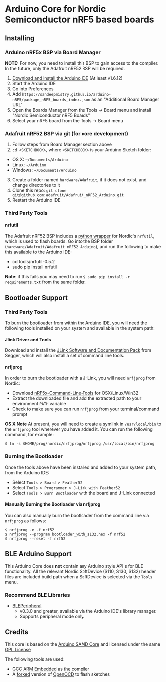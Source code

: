 # Arduino Core for Nordic Semiconductor nRF5 based boards

## Installing
  
### Arduino nRF5x BSP via Board Manager

**NOTE:** For now, you need to install this BSP to gain access to the compiler. In the future, only the Adafruit nRF52 BSP will be required.

 1. [Download and install the Arduino IDE](https://www.arduino.cc/en/Main/Software) (At least v1.6.12)
 2. Start the Arduino IDE
 3. Go into Preferences
 4. Add ```https://sandeepmistry.github.io/arduino-nRF5/package_nRF5_boards_index.json``` as an "Additional Board Manager URL"
 5. Open the Boards Manager from the Tools -> Board menu and install "Nordic Semiconductor nRF5 Boards"
 6. Select your nRF5 board from the Tools -> Board menu

### Adafruit nRF52 BSP via git (for core development)

 1. Follow steps from Board Manager section above
 2. ```cd <SKETCHBOOK>```, where ```<SKETCHBOOK>``` is your Arduino Sketch folder:
  * OS X: ```~/Documents/Arduino```
  * Linux: ```~/Arduino```
  * Windows: ```~/Documents/Arduino```
 3. Create a folder named ```hardware/Adafruit```, if it does not exist, and change directories to it
 4. Clone this repo: `git clone git@github.com:adafruit/Adafruit_nRF52_Arduino.git`
 5. Restart the Arduino IDE

### Third Party Tools

#### nrfutil

The Adafruit nRF52 BSP includes a [python wrapper](https://github.com/NordicSemiconductor/pc-nrfutil) for Nordic's `nrfutil`, which is used to flash boards. Go into the BSP folder (`hardware/Adafruit/Adafruit_nRF52_Arduino`), and run the following to make this available to the Arduino IDE:

 - cd tools/nrfutil-0.5.2
 - sudo pip install nrfutil
 
 **Note**: if this fails you may need to run `$ sudo pip install -r requirements.txt` from the same folder.

## Bootloader Support

### Third Party Tools

To burn the bootloader from within the Arduino IDE, you will need the following tools installed on your system and available in the system path:

#### Jlink Driver and Tools

Download and install the [JLink Software and Documentation Pack](https://www.segger.com/downloads/jlink) from Segger, which will also install a set of command line tools.

#### nrfjprog

In order to burn the bootloader with a J-Link, you will need `nrfjprog` from Nordic:

- Download [nRF5x-Command-Line-Tools](https://www.nordicsemi.com/eng/Products/Bluetooth-low-energy/nRF52832#Downloads) for OSX/Linux/Win32
- Extract the downloaded file and add the extracted path to your environment `PATH` variable
- Check to make sure you can run `nrfjprog` from your terminal/command prompt

**OS X Note** At present, you will need to create a symlink in `/usr/local/bin` to the `nrfjprog` tool wherever you have added it. You can run the following command, for example:

```
$ ln -s $HOME/prog/nordic/nrfjprog/nrfjprog /usr/local/bin/nrfjprog
```

### Burning the Bootloader

Once the tools above have been installed and added to your system path, from the Arduino IDE:

- Select `Tools > Board > Feather52`
- Select `Tools > Programmer > J-Link with Feather52`
- Select `Tools > Burn Bootloader` with the board and J-Link connected

#### Manually Burning the Bootloader via nrfjprog

You can also manually burn the bootloader from the command line via `nrfjprog` as follows:

```
$ nrfjprog -e -f nrf52
$ nrfjprog --program bootloader_with_s132.hex -f nrf52
$ nrfjprog --reset -f nrf52
```

## BLE Arduino Support

This Arduino Core does **not** contain any Arduino style API's for BLE functionality. All the relevant Nordic SoftDevice (S110, S130, S132) header files are included build path when a SoftDevice is selected via the `Tools` menu.

### Recommend BLE Libraries

 * [BLEPeripheral](https://github.com/sandeepmistry/arduino-BLEPeripheral)
   * v0.3.0 and greater, available via the Arduino IDE's library manager.
   * Supports peripheral mode only.

## Credits

This core is based on the [Arduino SAMD Core](https://github.com/arduino/ArduinoCore-samd) and licensed under the same [GPL License](LICENSE)

The following tools are used:

 * [GCC ARM Embedded](https://launchpad.net/gcc-arm-embedded) as the compiler
 * A [forked](https://github.com/sandeepmistry/openocd-code-nrf5) version of [OpenOCD](http://openocd.org) to flash sketches
